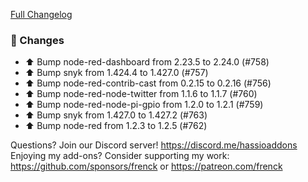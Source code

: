 [Full Changelog][changelog]

### 🔨  Changes

- ⬆️ Bump node-red-dashboard from 2.23.5 to 2.24.0 (#758)
- ⬆️ Bump snyk from 1.424.4 to 1.427.0 (#757)
- ⬆️ Bump node-red-contrib-cast from 0.2.15 to 0.2.16 (#756)
- ⬆️ Bump node-red-node-twitter from 1.1.6 to 1.1.7 (#760)
- ⬆️ Bump node-red-node-pi-gpio from 1.2.0 to 1.2.1 (#759)
- ⬆️ Bump snyk from 1.427.0 to 1.427.2 (#763)
- ⬆️ Bump node-red from 1.2.3 to 1.2.5 (#762)

[changelog]: https://github.com/hassio-addons/addon-node-red/compare/v7.2.8...v7.2.9

Questions? Join our Discord server! https://discord.me/hassioaddons
Enjoying my add-ons? Consider supporting my work:
https://github.com/sponsors/frenck or https://patreon.com/frenck